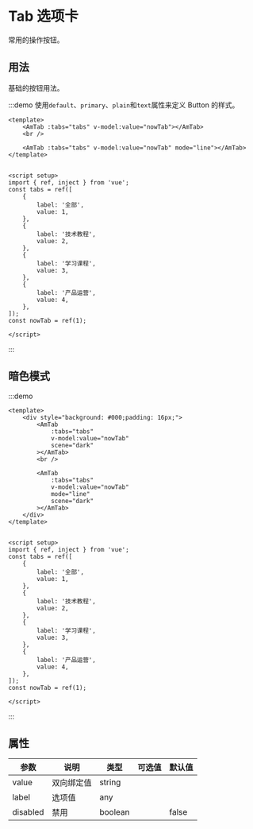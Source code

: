 # Tab 选项卡

常用的操作按钮。

## 用法

基础的按钮用法。

:::demo 使用`default`、`primary`、`plain`和`text`属性来定义 Button 的样式。
```vue
<template>
    <AmTab :tabs="tabs" v-model:value="nowTab"></AmTab>
    <br />

    <AmTab :tabs="tabs" v-model:value="nowTab" mode="line"></AmTab>
</template>


<script setup>
import { ref, inject } from 'vue';
const tabs = ref([
    {
        label: '全部',
        value: 1,
    },
    {
        label: '技术教程',
        value: 2,
    },
    {
        label: '学习课程',
        value: 3,
    },
    {
        label: '产品运营',
        value: 4,
    },
]);
const nowTab = ref(1);

</script>
```
:::

## 暗色模式

:::demo
```vue
<template>
    <div style="background: #000;padding: 16px;">
        <AmTab 
            :tabs="tabs" 
            v-model:value="nowTab"
            scene="dark"    
        ></AmTab>
        <br />

        <AmTab 
            :tabs="tabs" 
            v-model:value="nowTab" 
            mode="line" 
            scene="dark"
        ></AmTab>
    </div>
</template>


<script setup>
import { ref, inject } from 'vue';
const tabs = ref([
    {
        label: '全部',
        value: 1,
    },
    {
        label: '技术教程',
        value: 2,
    },
    {
        label: '学习课程',
        value: 3,
    },
    {
        label: '产品运营',
        value: 4,
    },
]);
const nowTab = ref(1);

</script>
```
:::

## 属性

| 参数 | 说明 | 类型 | 可选值 | 默认值 |
| --- | --- | --- | --- | --- |
| value | 双向绑定值 | string |  |  |
| label | 选项值 | any |  |  |
| disabled | 禁用 | boolean |  | false |
